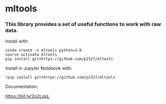 # mltools

### This library provides a set of useful functions to work with raw data.

Install with:

```
conda create -n mltools python=3.6
source activate mltools
pip install git+https://github.com/p2327/mltools
```

Install in Jupyter Notebook with:

```
!pip install git+https://github.com/p2327/mltools
```

Documentation: 

https://bit.ly/2o2LqxL
